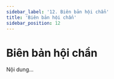 ```yaml
---
sidebar_label: '12. Biên bản hội chẩn'
title: 'Biên bản hội chẩn'
sidebar_position: 12
---
```

# Biên bản hội chẩn
Nội dung...